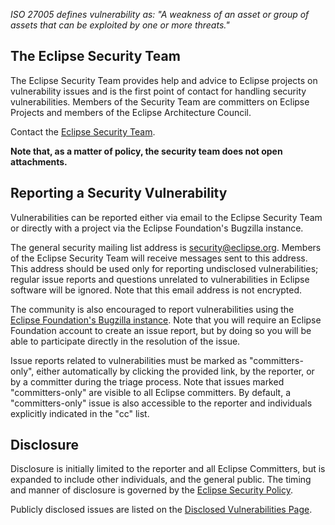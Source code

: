 _ISO 27005 defines vulnerability as: "A weakness of an asset or group of assets
that can be exploited by one or more threats."_

The Eclipse Security Team
-------------------------

The Eclipse Security Team provides help and advice to Eclipse projects
on vulnerability issues and is the first point of contact for handling
security vulnerabilities. Members of the Security Team are committers on
Eclipse Projects and members of the Eclipse Architecture Council.

Contact the [Eclipse Security Team](mailto:security@eclipse.org).

**Note that, as a matter of policy, the security team does not open
attachments.**

Reporting a Security Vulnerability
----------------------------------

Vulnerabilities can be reported either via email to the Eclipse Security Team
or directly with a project via the Eclipse Foundation's Bugzilla instance.

The general security mailing list address is <security@eclipse.org>. Members
of the Eclipse Security Team will receive messages sent to this address.
This address should be used only for reporting undisclosed vulnerabilities;
regular issue reports and questions unrelated to vulnerabilities in Eclipse
software will be ignored. Note that this email address is not encrypted.

The community is also encouraged to report vulnerabilities using the
[Eclipse Foundation's Bugzilla instance](https://bugs.eclipse.org/bugs/enter_bug.cgi?product=Community&component=Vulnerability%20Reports&keywords=security&groups=Security_Advisories).
Note that you will require an Eclipse Foundation account to create an issue
report, but by doing so you will be able to participate directly in the
resolution of the issue.

Issue reports related to vulnerabilities must be marked as "committers-only",
either automatically by clicking the provided link, by the reporter, or by a
committer during the triage process. Note that issues marked "committers-only"
are visible to all Eclipse committers. By default, a "committers-only" issue
is also accessible to the reporter and individuals explicitly indicated in the
"cc" list.

Disclosure
----------

Disclosure is initially limited to the reporter and all Eclipse Committers,
but is expanded to include other individuals, and the general public.
The timing and manner of disclosure is governed by the
[Eclipse Security Policy](https://www.eclipse.org/security/policy.php).

Publicly disclosed issues are listed on the
[Disclosed Vulnerabilities Page](https://www.eclipse.org/security/known.php).
